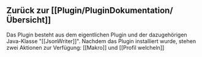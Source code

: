 ## Zurück zur [[Plugin/PluginDokumentation/Übersicht]]

Das Plugin besteht aus dem eigentlichen Plugin und der dazugehörigen Java-Klasse "[[JsonWriter]]".
Nachdem das Plugin installiert wurde, stehen zwei Aktionen zur Verfügung: [[Makro]] und [[Profil welcheln]] 
